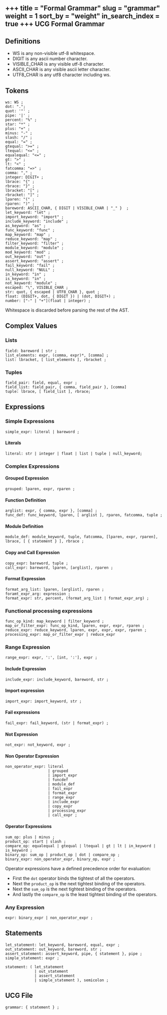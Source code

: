 +++
title = "Formal Grammar"
slug = "grammar"
weight = 1
sort_by = "weight"
in_search_index = true
+++
UCG Formal Grammar
------------------------

## Definitions

* WS is any non-visible utf-8 whitespace.
* DIGIT is any ascii number character.
* VISIBLE_CHAR is any visible utf-8 character.
* ASCII_CHAR is any visible ascii letter character.
* UTF8_CHAR is any utf8 character including ws.

## Tokens

```
ws: WS ;
dot: ".";
quot: '"' ;
pipe: '|' ;
percent: "%" ;
star: "*" ;
plus: "+" ;
minus: "-" ;
slash: "/" ;
equal: "=" ;
gtequal: ">=" ;
ltequal: "<=" ;
equalequal: "<=" ;
gt: ">" ;
lt: "<" ;
fatcomma: "=>" ;
comma: "," ;
integer: DIGIT+ ;
lbrace: "{" ;
rbrace: "}" ;
lbracket: "[" ;
rbracket: "]" ;
lparen: "(" ;
rparen: ")" ;
bareword: ASCII_CHAR, { DIGIT | VISIBLE_CHAR | "_" }  ;
let_keyword: "let" ;
import_keyword: "import" ;
include_keyword: "include" ; 
as_keyword: "as" ;
func_keyword: "func" ;
map_keyword: "map" ;
reduce_keyword: "map" ;
filter_keyword: "filter" ;
module_keyword: "module" ;
mod_keyword: "mod" ;
out_keyword: "out" ;
assert_keyword: "assert" ;
fail_keyword: "fail" ;
null_keyword: "NULL" ;
in_keyword: "in" ;
is_keyword: "in" ;
not_keyword: "module" ;
escaped: "\", VISIBLE_CHAR ;
str: quot, { escaped | UTF8_CHAR }, quot ;
float: (DIGIT+, dot, { DIGIT }) | (dot, DIGIT+) ;
number: ["-" | "+"](float | integer) ;
```

Whitespace is discarded before parsing the rest of the AST.

## Complex Values

### Lists

```
field: bareword | str ;
list_elements: expr, (comma, expr)*, [comma] ;
list: lbracket, [ list_elements ], rbracket ;
```

### Tuples

```
field_pair: field, equal, expr ;
field_list: field_pair, { comma, field_pair }, [comma]
tuple: lbrace, [ field_list ], rbrace;
```

## Expressions

### Simple Expressions

```
simple_expr: literal | bareword ;
```

#### Literals

```
literal: str | integer | float | list | tuple | null_keyword;
```

### Complex Expressions

#### Grouped Expression

```
grouped: lparen, expr, rparen ;
```

#### Function Definition

```
arglist: expr, { comma, expr }, [comma] ;
func_def: func_keyword, lparen, [ arglist ], rparen, fatcomma, tuple ;
```

#### Module Definition

```
module_def: module_keyword, tuple, fatcomma, [lparen, expr, rparen], lbrace, [ { statement } ], rbrace ;
```

#### Copy and Call Expression

```
copy_expr: bareword, tuple ;
call_expr: bareword, lparen, [arglist], rparen ;
```

#### Format Expression

```
format_arg_list: lparen, [arglist], rparen ;
foramt_expr_arg: expression ;
format_expr: str, percent, (format_arg_list | format_expr_arg) ;
```

### Functional processing expressions

```
func_op_kind: map_keyword | filter_keyword ;
map_or_filter_expr: func_op_kind, lparen, expr, expr, rparen ;
reduce_expr: reduce_keyword, lparen, expr, expr, expr, rparen ;
processing_expr: map_or_filter_expr | reduce_expr
```

### Range Expression

```
range_expr: expr, ':', [int, ':'], expr ;
```

#### Include Expression

```
include_expr: include_keyword, bareword, str ; 
```

#### Import expression

```
import_expr: import_keyword, str ;
```

#### Fail expressions

```
fail_expr: fail_keyword, (str | format_expr) ;
```

#### Not Expression

```
not_expr: not_keyword, expr ;
```

#### Non Operator Expression

```
non_operator_expr: literal
                   | grouped
                   | import_expr
                   | funcdef
                   | module_def
                   | fail_expr
                   | format_expr
                   | range_expr
                   | include_expr
                   | copy_expr
                   | processing_expr
                   | call_expr ;
```

#### Operator Expressions

```
sum_op: plus | minus ;
product_op: start | slash ;
compare_op: equalequal | gtequal | ltequal | gt | lt | in_keyword | is_keyword ;
binary_op: sum_op | product_op | dot | compare_op ;
binary_expr: non_operator_expr, binary_op, expr ;
```

Operator expressions have a defined precedence order for evaluation:

* First the `dot` operator binds the tightest of all the operators.
* Next the `product_op` is the next tightest binding of the operators.
* Next the `sum_op` is the next tightest binding of the operators.
* And lastly the `compare_op` is the least tightest binding of the operators.

### Any Expression

```
expr: binary_expr | non_operator_expr ;
```

## Statements

```
let_statement: let_keyword, bareword, equal, expr ;
out_statement: out_keyword, bareword, str ;
assert_statement: assert_keyword, pipe, { statement }, pipe ;
simple_statement: expr ;

statement: ( let_statement
             | out_statement
             | assert_statement
             | simple_statement ), semicolon ;
```

## UCG File

```
grammar: { statement } ;
```